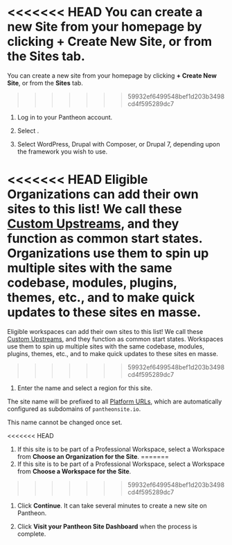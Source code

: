 <<<<<<< HEAD
You can create a new Site from your homepage by clicking **+ Create New Site**, or from the **Sites** tab. 
=======
You can create a new site from your homepage by clicking **+ Create New Site**, or from the **Sites** tab. 
>>>>>>> 59932ef6499548bef1d203b3498cd4f595289dc7

1. Log in to your Pantheon account. 

1. Select <Icon icon="plus" text="Create New Site"/>. 

1. Select WordPress, Drupal with Composer, or Drupal 7, depending upon the framework you wish to use.

   <Alert title="Note" type="info">

<<<<<<< HEAD
   Eligible Organizations can add their own sites to this list! We call these [Custom Upstreams](/guides/custom-upstream), and they function as common start states. Organizations use them to spin up multiple sites with the same codebase, modules, plugins, themes, etc., and to make quick updates to these sites en masse.
=======
   Eligible workspaces can add their own sites to this list! We call these [Custom Upstreams](/guides/custom-upstream), and they function as common start states. Workspaces use them to spin up multiple sites with the same codebase, modules, plugins, themes, etc., and to make quick updates to these sites en masse.
>>>>>>> 59932ef6499548bef1d203b3498cd4f595289dc7

   </Alert>

1. Enter the name and select a region for this site.

  <Alert title="Note" type="info">

  The site name will be prefixed to all [Platform URLs](/guides/domains), which are automatically configured as subdomains of `pantheonsite.io`.

  This name cannot be changed once set.

  </Alert>

<<<<<<< HEAD
1. If this site is to be part of a Professional Workspace, select a Workspace from **Choose an Organization for the Site**.
=======
1. If this site is to be part of a Professional Workspace, select a Workspace from **Choose a Workspace for the Site**.
>>>>>>> 59932ef6499548bef1d203b3498cd4f595289dc7

1. Click **Continue**. It can take several minutes to create a new site on Pantheon. 

1. Click **Visit your Pantheon Site Dashboard** when the process is complete. 
